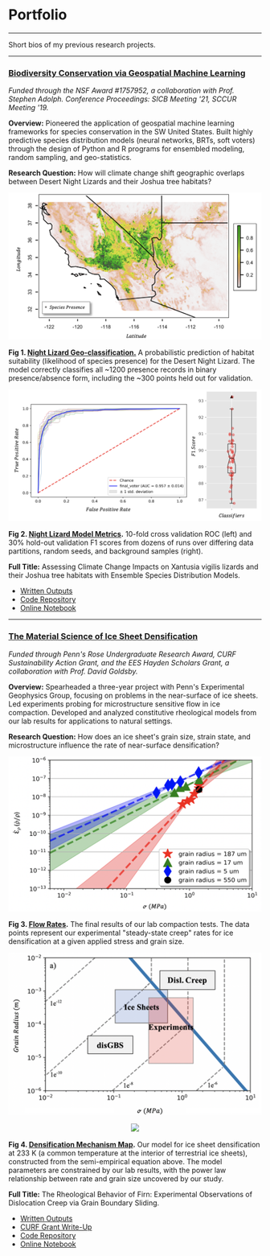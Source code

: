 # Portfolio

---

Short bios of my previous research projects. 

---

### <ins>Biodiversity Conservation via Geospatial Machine Learning </ins>

*Funded through the NSF Award #1757952, a collaboration with Prof. Stephen Adolph. Conference Proceedings: SICB Meeting '21, SCCUR Meeting '19.*

**Overview:** Pioneered the application of geospatial machine learning frameworks for species conservation in the SW United States. Built highly predictive species distribution models (neural networks, BRTs, soft voters) through the design of Python and R programs for ensembled modeling, random sampling, and geo-statistics. 

**Research Question:** How will climate change shift geographic overlaps between Desert Night Lizards and their Joshua tree habitats?

<img src="images/range.png?raw=true"/> 

**Fig 1. <ins><a target="_blank" rel="noopener noreferrer" href="https://nbviewer.jupyter.org/github/daniel-furman/ensemble-climate-projections/blob/main/Comparing_MLs.ipynb">Night Lizard Geo-classification.</a></ins>** A probabilistic prediction of habitat suitability (likelihood of species presence) for the Desert Night Lizard. The model correctly classifies all ~1200 presence records in binary presence/absence form, including the ~300 points held out for validation.

<img src="images/auc.png?raw=true"/>

**Fig 2. <ins><a target="_blank" rel="noopener noreferrer" href="https://github.com/daniel-furman/ensemble-climate-projections">Night Lizard Model Metrics</a></ins>.** 10-fold cross validation ROC (left) and 30% hold-out validation F1 scores from dozens of runs over differing data partitions, random seeds, and background samples (right). 

**Full Title:** Assessing Climate Change Impacts on Xantusia vigilis lizards and their Joshua tree habitats with Ensemble Species Distribution Models.

* <a target="_blank" rel="noopener noreferrer" href="https://drive.google.com/drive/folders/15nZUMuGLiINuhSuP6DJ6hg27YKZxeC9A?usp=sharing">Written Outputs</a><br>
* <a target="_blank" rel="noopener noreferrer" href="https://github.com/daniel-furman/ensemble-climate-projections">Code Repository</a><br>
* <a target="_blank" rel="noopener noreferrer" href="https://nbviewer.jupyter.org/github/daniel-furman/ensemble-climate-projections/blob/main/Comparing_MLs.ipynb">Online Notebook</a>

---

### <ins>The Material Science of Ice Sheet Densification</ins>

*Funded through Penn's Rose Undergraduate Research Award, CURF Sustainability Action Grant, and the EES Hayden Scholars Grant, a collaboration with Prof. David Goldsby.*

**Overview:** Spearheaded a three-year project with Penn's Experimental Geophysics Group, focusing on problems in the near-surface of ice sheets. Led experiments probing for microstructure sensitive flow in ice compaction. Developed and analyzed constitutive rheological models from our lab results for applications to natural settings. 

**Research Question:** How does an ice sheet's grain size, strain state, and microstructure influence the rate of near-surface densification? 

<img src="images/exp-interv.png?raw=true"/>

**Fig 3. <ins><a target="_blank" rel="noopener noreferrer" href="https://github.com/daniel-furman/ice-densification-research/blob/master/exp_confidence_intervals.py">Flow Rates</a></ins>.** The final results of our lab compaction tests. The data points represent our experimental "steady-state creep" rates for ice densification at a given applied stress and grain size. 

<img src="images/map.png?raw=true"/>

<p align="center"><img src="https://render.githubusercontent.com/render/math?math=\frac{\dot{\rho}}{\rho_{ice}} (dens. rate) = \frac{2{\A}(1-{\rho}r)}{(1-(1-{\rho}r)^{1/n})^{n}} (\frac{2\sigma}{n})^{n} exp(\frac{-Q}{RT})d^{-p}"> </p>

**Fig 4. <ins><a target="_blank" rel="noopener noreferrer" href="https://github.com/daniel-furman/ice-densification-research/blob/master/mechanism_maps.py">Densification Mechanism Map</a></ins>.** Our model for ice sheet densification at 233 K (a common temperature at the interior of terrestrial ice sheets), constructed from the semi-empirical equation above. The model parameters are constrained by our lab results, with the power law relationship between rate and grain size uncovered by our study. 

**Full Title:** The Rheological Behavior of Firn: Experimental Observations of Dislocation Creep via Grain Boundary Sliding.

* <a target="_blank" rel="noopener noreferrer" href="https://drive.google.com/drive/folders/1eDXEeZ1x04-mp7oUI9cQi2PNBXxXor5x?usp=sharing">Written Outputs</a>
* <a target="_blank" rel="noopener noreferrer" href="https://www.curf.upenn.edu/project/furman-daniel-experimental-ice-compaction">CURF Grant Write-Up</a>
* <a target="_blank" rel="noopener noreferrer" href="https://github.com/daniel-furman/ice-densification-research">Code Repository</a><br>
* <a target="_blank" rel="noopener noreferrer" href="https://nbviewer.jupyter.org/github/daniel-furman/ice-densification-research/blob/master/Firn_notebook.ipynb">Online Notebook</a>
